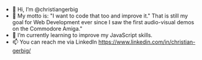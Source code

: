 - 👋 Hi, I’m @christiangerbig
- 👀 My motto is: "I want to code that too and improve it." That is still my goal for Web Development ever since I saw the first audio-visual demos on the Commodore Amiga."
- 🌱 I’m currently learning to improve my JavaScript skills.
- 📫 You can reach me via LinkedIn https://www.linkedin.com/in/christian-gerbig/

